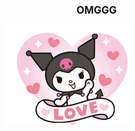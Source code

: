 <h1 style="text-align: center;">OMGGG</h1>
<img src='https://github.com/Joao4Pedroc/portifolio/blob/main/public/kuromi-sanrio.gif' />

